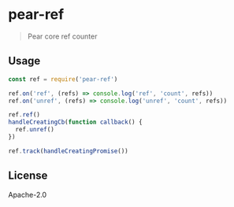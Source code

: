 # pear-ref

> Pear core ref counter

## Usage

```js
const ref = require('pear-ref')

ref.on('ref', (refs) => console.log('ref', 'count', refs))
ref.on('unref', (refs) => console.log('unref', 'count', refs))

ref.ref()
handleCreatingCb(function callback() {
  ref.unref()
})

ref.track(handleCreatingPromise())
```

## License

Apache-2.0

